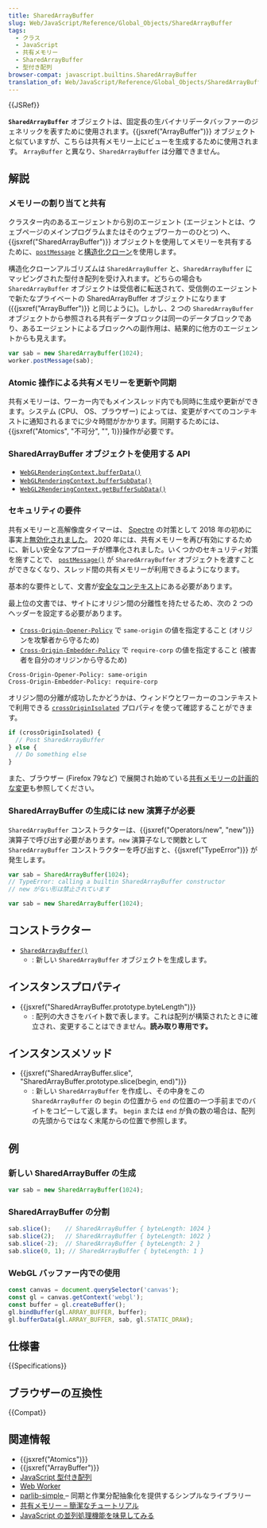 ```yaml
---
title: SharedArrayBuffer
slug: Web/JavaScript/Reference/Global_Objects/SharedArrayBuffer
tags:
  - クラス
  - JavaScript
  - 共有メモリー
  - SharedArrayBuffer
  - 型付き配列
browser-compat: javascript.builtins.SharedArrayBuffer
translation_of: Web/JavaScript/Reference/Global_Objects/SharedArrayBuffer
---
```

{{JSRef}}

**`SharedArrayBuffer`** オブジェクトは、固定長の生バイナリデータバッファーのジェネリックを表すために使用されます。{{jsxref("ArrayBuffer")}} オブジェクトと似ていますが、こちらは共有メモリー上にビューを生成するために使用されます。 `ArrayBuffer` と異なり、`SharedArrayBuffer` は分離できません。

## 解説

### メモリーの割り当てと共有

クラスター内のあるエージェントから別のエージェント (エージェントとは、ウェブページのメインプログラムまたはそのウェブワーカーのひとつ) へ、{{jsxref("SharedArrayBuffer")}} オブジェクトを使用してメモリーを共有するために、[`postMessage`](/ja/docs/Web/API/Worker/postMessage) と[構造化クローン](/ja/docs/Web/API/Web_Workers_API/Structured_clone_algorithm)を使用します。

構造化クローンアルゴリズムは `SharedArrayBuffer` と、`SharedArrayBuffer` にマッピングされた型付き配列を受け入れます。どちらの場合も `SharedArrayBuffer` オブジェクトは受信者に転送されて、受信側のエージェントで新たなプライベートの SharedArrayBuffer オブジェクトになります ({{jsxref("ArrayBuffer")}} と同じように)。しかし、2 つの `SharedArrayBuffer` オブジェクトから参照される共有データブロックは同一のデータブロックであり、あるエージェントによるブロックへの副作用は、結果的に他方のエージェントからも見えます。

```js
var sab = new SharedArrayBuffer(1024);
worker.postMessage(sab);
```

### Atomic 操作による共有メモリーを更新や同期

共有メモリーは、ワーカー内でもメインスレッド内でも同時に生成や更新ができます。システム (CPU、 OS、ブラウザー) によっては、変更がすべてのコンテキストに通知されるまでに少々時間がかかります。同期するためには、{{jsxref("Atomics", "不可分", "", 1)}}操作が必要です。

<h3 id="APIs_which_use_SharedArrayBuffer_objects">SharedArrayBuffer オブジェクトを使用する API</h3>

- [`WebGLRenderingContext.bufferData()`](/ja/docs/Web/API/WebGLRenderingContext/bufferData "WebGL API WebGLRenderingContext.bufferData() メソッドは、バッファーオブジェクトのデータストアを初期化、作成します。")
- [`WebGLRenderingContext.bufferSubData()`](/ja/docs/Web/API/WebGLRenderingContext/bufferSubData "The WebGLRenderingContext.bufferSubData() method of the WebGL API updates a subset of a buffer object's data store.")
- [`WebGL2RenderingContext.getBufferSubData()`](/ja/docs/Web/API/WebGL2RenderingContext/getBufferSubData "The WebGL2RenderingContext.getBufferSubData() method of the WebGL 2 API reads data from a buffer binding point and writes them to an ArrayBuffer or SharedArrayBuffer.")

### セキュリティの要件

共有メモリーと高解像度タイマーは、 [Spectre](https://ja.wikipedia.org/wiki/Spectre) の対策として 2018 年の初めに事実上[無効化されました](https://blog.mozilla.org/security/2018/01/03/mitigations-landing-new-class-timing-attack/)。 2020 年には、共有メモリーを再び有効にするために、新しい安全なアプローチが標準化されました。いくつかのセキュリティ対策を施すことで、 [`postMessage()`](/ja/docs/Web/API/Window/postMessage) が `SharedArrayBuffer` オブジェクトを渡すことができなくなり、スレッド間の共有メモリーが利用できるようになります。

基本的な要件として、文書が[安全なコンテキスト](/ja/docs/Web/Security/Secure_Contexts)にある必要があります。

最上位の文書では、サイトにオリジン間の分離性を持たせるため、次の 2 つのヘッダーを設定する必要があります。

- [`Cross-Origin-Opener-Policy`](/ja/docs/Web/HTTP/Headers/Cross-Origin-Opener-Policy) で `same-origin` の値を指定すること (オリジンを攻撃者から守るため)
- [`Cross-Origin-Embedder-Policy`](/ja/docs/Web/HTTP/Headers/Cross-Origin-Embedder-Policy) で `require-corp` の値を指定すること (被害者を自分のオリジンから守るため)

```plain
Cross-Origin-Opener-Policy: same-origin
Cross-Origin-Embedder-Policy: require-corp
```

オリジン間の分離が成功したかどうかは、ウィンドウとワーカーのコンテキストで利用できる [`crossOriginIsolated`](/ja/docs/Web/API/WindowOrWorkerGlobalScope/crossOriginIsolated) プロパティを使って確認することができます。

```js
if (crossOriginIsolated) {
  // Post SharedArrayBuffer
} else {
  // Do something else
}
```

また、ブラウザー (Firefox 79など) で展開され始めている[共有メモリーの計画的な変更](/ja/docs/Web/JavaScript/Reference/Global_Objects/SharedArrayBuffer/Planned_changes)も参照してください。

### SharedArrayBuffer の生成には new 演算子が必要

`SharedArrayBuffer` コンストラクターは、{{jsxref("Operators/new", "new")}} 演算子で呼び出す必要があります。`new` 演算子なしで関数として `SharedArrayBuffer` コンストラクターを呼び出すと、{{jsxref("TypeError")}} が発生します。

```js example-bad
var sab = SharedArrayBuffer(1024);
// TypeError: calling a builtin SharedArrayBuffer constructor
// new がない形は禁止されています
```

```js example-good
var sab = new SharedArrayBuffer(1024);
```

## コンストラクター

- [`SharedArrayBuffer()`](/ja/docs/Web/JavaScript/Reference/Global_Objects/SharedArrayBuffer/SharedArrayBuffer)
  - : 新しい `SharedArrayBuffer` オブジェクトを生成します。

## インスタンスプロパティ

- {{jsxref("SharedArrayBuffer.prototype.byteLength")}}
  - : 配列の大きさをバイト数で表します。これは配列が構築されたときに確立され、変更することはできません。**読み取り専用です。**

## インスタンスメソッド

- {{jsxref("SharedArrayBuffer.slice", "SharedArrayBuffer.prototype.slice(begin, end)")}}
  - : 新しい `SharedArrayBuffer` を作成し、その中身をこの `SharedArrayBuffer` の `begin` の位置から `end` の位置の一つ手前までのバイトをコピーして返します。 `begin` または `end` が負の数の場合は、配列の先頭からではなく末尾からの位置で参照します。

## 例

### 新しい SharedArrayBuffer の生成

```js
var sab = new SharedArrayBuffer(1024);
```

### SharedArrayBuffer の分割

```js
sab.slice();    // SharedArrayBuffer { byteLength: 1024 }
sab.slice(2);   // SharedArrayBuffer { byteLength: 1022 }
sab.slice(-2);  // SharedArrayBuffer { byteLength: 2 }
sab.slice(0, 1); // SharedArrayBuffer { byteLength: 1 }
```

### WebGL バッファー内での使用

```js
const canvas = document.querySelector('canvas');
const gl = canvas.getContext('webgl');
const buffer = gl.createBuffer();
gl.bindBuffer(gl.ARRAY_BUFFER, buffer);
gl.bufferData(gl.ARRAY_BUFFER, sab, gl.STATIC_DRAW);
```

## 仕様書

{{Specifications}}

## ブラウザーの互換性

{{Compat}}

## 関連情報

- {{jsxref("Atomics")}}
- {{jsxref("ArrayBuffer")}}
- [JavaScript 型付き配列](/ja/docs/Web/JavaScript/Typed_arrays)
- [Web Worker](/ja/docs/Web/API/Web_Workers_API)
- [parlib-simple ](https://github.com/lars-t-hansen/parlib-simple)– 同期と作業分配抽象化を提供するシンプルなライブラリー
- [共有メモリー – 簡潔なチュートリアル](https://github.com/tc39/ecmascript_sharedmem/blob/master/TUTORIAL.md)
- [JavaScript の並列処理機能を味見してみる](https://dev.mozilla.jp/2016/05/a-taste-of-javascripts-new-parallel-primitives/)
